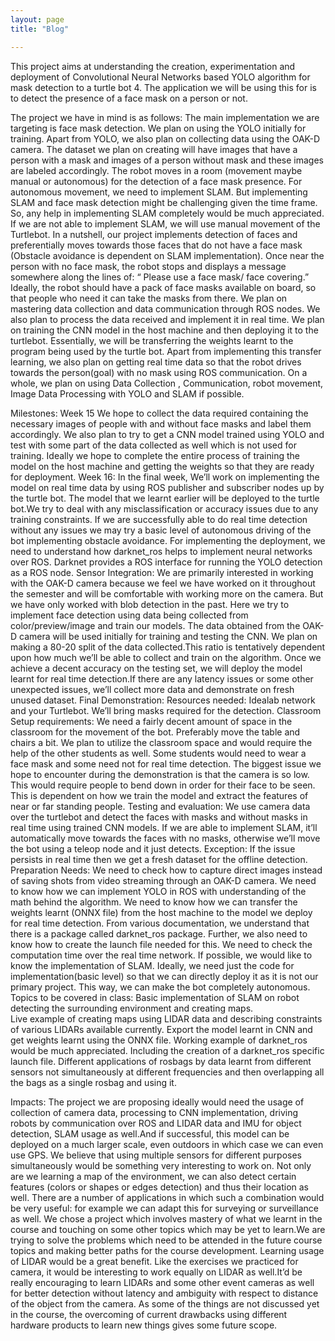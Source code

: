 ```yaml
---
layout: page
title: "Blog"

---
```


This project aims at understanding the creation, experimentation and deployment of Convolutional 
Neural Networks based YOLO algorithm for mask detection to a turtle bot 4. The application we will
be using this for is to detect the presence of a face mask on a person or not. 

The project we have in mind is as follows: 
The main implementation we are targeting is face mask detection. We plan on using the YOLO initially for training. Apart from YOLO, we also plan on collecting data using the OAK-D camera. The dataset we plan on creating will have images that have a person with a mask and images of a person without mask and these images are labeled accordingly. 
The robot moves in a room (movement maybe manual or autonomous) for the detection of a face mask presence. For autonomous movement, we need to implement SLAM. But implementing SLAM and face mask detection might be challenging given the time frame. So, any help in implementing SLAM completely would be much appreciated. If we are not able to implement SLAM, we will use manual movement of the Turtlebot.
In a nutshell, our project implements detection of faces and preferentially moves towards those faces that do not have a face mask (Obstacle avoidance is dependent on SLAM implementation). Once near the person with no face mask, the robot stops and displays a message somewhere along the lines of: “ Please use a face mask/ face covering.” Ideally, the robot should have a pack of face masks available on board, so that people who need it can take the masks from there.
We plan on mastering data collection and data communication through ROS nodes. We also plan to process the data received and implement it in real time. We plan on training the CNN model in the host machine and then deploying it to the turtlebot. Essentially, we will be transferring the weights learnt to the program being used by the turtle bot. Apart from implementing this transfer learning, we also plan on getting real time data so that the robot drives towards the person(goal) with no mask using ROS communication. 
On a whole, we plan on using Data Collection , Communication, robot movement, Image Data Processing with YOLO and SLAM if possible.


Milestones:
Week 15
We hope to collect the data required containing the necessary images of people with and without face masks and label them accordingly. We also plan to try to get a CNN model trained using YOLO and test with some part of the data collected as well which is not used for training. Ideally we hope to complete the entire process of training the model on the host machine and getting the weights so that they are ready for deployment.
Week 16:
In the final week, We’ll work on implementing the model on real time data by using  ROS publisher and subscriber nodes up by the turtle bot. The model that we learnt earlier will be deployed to the turtle bot.We try to deal with any misclassification or accuracy issues due to any training constraints. If we are successfully able to do real time detection without any issues we may try a basic level of autonomous driving of the bot implementing obstacle avoidance. 
For implementing the deployment, we need to understand how darknet_ros helps to implement neural networks over ROS. Darknet provides a ROS interface for running the YOLO detection as a ROS node.
Sensor Integration:
We are primarily interested in working with the OAK-D camera because we feel we have worked on it throughout the semester and will be comfortable with working more on the camera. But we have only worked with blob detection in the past. Here we try to implement face detection using data being collected from color/preview/image and train our models.
The data obtained from the OAK-D camera will be used initially for training and testing the CNN. We plan on making a 80-20 split of the data collected.This ratio is tentatively dependent upon how much we’ll be able to collect and train on the algorithm. 
Once we achieve a decent accuracy on the testing set, we will deploy the model learnt for real time detection.If there are any latency issues or some other unexpected issues, we’ll collect more data and demonstrate on fresh unused dataset.
Final Demonstration:
Resources needed:
Idealab network and your Turtlebot. We’ll bring masks required for the detection.
Classroom Setup requirements:  We need a fairly decent amount of space in the classroom for the movement of the bot. Preferably move the table and chairs a bit. 
We plan to utilize the classroom space and would require the help of the other students as well. Some students would need to wear a face mask and some need not for real time detection.
The biggest issue we hope to encounter during the demonstration is that the camera is so low. This would require people to bend down in order for their face to be seen. This is dependent on how we train the model and extract the features of near or far standing people.
Testing and evaluation:
We use camera data over the turtlebot and detect the faces with masks and without masks in real time using trained CNN models. If we are able to implement SLAM, it’ll automatically move towards the faces with no masks, otherwise we’ll  move the bot using a teleop node and it just detects. 
Exception: If the issue persists in real time then we get a fresh dataset for the offline detection.
Preparation Needs:
We need to check how to capture direct images instead of saving shots from video streaming through an OAK-D camera.
We need to know how we can implement YOLO in ROS with understanding of the math behind the algorithm.
We need to know how we can transfer the weights learnt (ONNX file) from the host machine to the model we deploy for real time detection. From various documentation, we understand that there is a package called darknet_ros package. Further, we also need to know how to create the launch file needed for this.
We need to check the computation time over the real time network.
If possible, we would like to know the implementation of SLAM. Ideally, we need just the code for implementation(basic level) so that we can directly deploy it as it is not our primary project. This way, we can make the bot completely autonomous.
Topics to be covered in class:
Basic implementation of SLAM on robot detecting the surrounding environment and creating maps.  
Live example of creating maps using LIDAR data and describing constraints of various LIDARs available currently.
Export the model learnt in CNN and get weights learnt using the ONNX file.
Working example of darknet_ros would be much appreciated. Including the creation of a darknet_ros specific launch file.
Different applications of rosbags by data learnt from different sensors not simultaneously at different frequencies and then overlapping all the bags as a single rosbag and using it.

Impacts:
The project we are proposing ideally would need the usage of collection of camera data, processing to CNN implementation, driving robots by communication over ROS and LIDAR data and IMU for object detection, SLAM usage as well.And if successful, this model can be deployed on a much larger scale, even outdoors in which case we can even use GPS.  We believe that using multiple sensors for different purposes simultaneously would be something very interesting to work on. 
Not only are we learning a map of the environment, we can also detect certain features (colors or shapes or edges detection) and thus their location as well. There are a number of applications in which such a combination would be very useful: for example we can adapt this for surveying or surveillance as well. 
We chose a project which involves mastery of what we learnt in the course and touching on some other topics which may be yet to learn.We are trying to  solve the problems which need to be attended in the future course topics and making better paths for the course development.
Learning usage of LIDAR would be a great benefit. Like the exercises we practiced for camera, it would be interesting to work equally on LIDAR as well.It’d be really encouraging to learn LIDARs and some other event cameras as well for better detection without latency and ambiguity with respect to distance of the object from the camera.
As some of the things are not discussed yet in the course, the overcoming of current drawbacks using different hardware products to learn new things gives some future scope.
